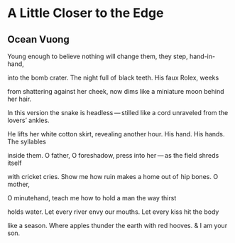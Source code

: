 # A Little Closer to the Edge
## Ocean Vuong
Young enough to believe nothing
will change them, they step, hand-in-hand,

into the bomb crater. The night full
of  black teeth. His faux Rolex, weeks

from shattering against her cheek, now dims
like a miniature moon behind her hair.

In this version the snake is headless — stilled
like a cord unraveled from the lovers’ ankles.

He lifts her white cotton skirt, revealing
another hour. His hand. His hands. The syllables

inside them. O father, O foreshadow, press
into her — as the field shreds itself

with cricket cries. Show me how ruin makes a home
out of  hip bones. O mother,

O minutehand, teach me
how to hold a man the way thirst

holds water. Let every river envy
our mouths. Let every kiss hit the body

like a season. Where apples thunder
the earth with red hooves. & I am your son.